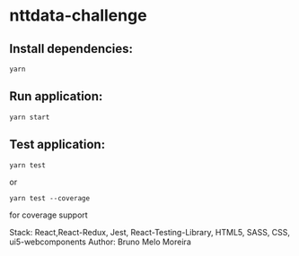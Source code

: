 # nttdata-challenge

## Install dependencies:
```
yarn
```

## Run application:
```
yarn start
```

## Test application:
```
yarn test
```
or
```
yarn test --coverage
```
for coverage support


Stack: React,React-Redux, Jest, React-Testing-Library, HTML5, SASS, CSS, ui5-webcomponents
Author: Bruno Melo Moreira
